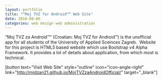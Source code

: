 ```yaml
---
layout: portfolio
title: "“Moj TVZ for Android™” Web Site"
date: 2018-08-06
categories: web design web administration
---
```

“Moj TVZ za Android™” (Croatian: Moj TVZ for Android™) is the unofficial app for all students of the University of Applied Sceinces Zagreb.  Website for this project is HTML5 based website which use Bootstrap v4 Alpha Framework. It provides a lot of details about application, from which most is technical.

[button text="Visit Web Site" style="outline" icon="icon-angle-right" link="http://midzan21.github.io/MojTVZzaAndroidOfficial/" target="_blank"]
